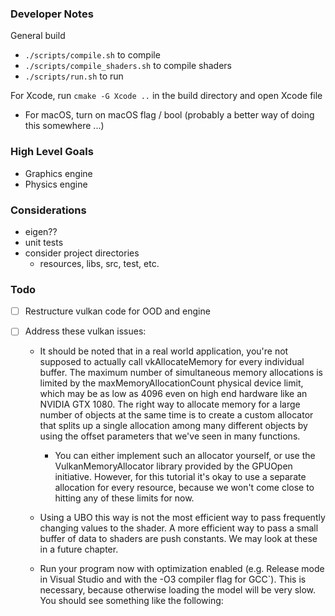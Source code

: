 
### Developer Notes

General build
- `./scripts/compile.sh` to compile
- `./scripts/compile_shaders.sh` to compile shaders
- `./scripts/run.sh` to run

For Xcode, run `cmake -G Xcode ..` in the build directory and open Xcode file
- For macOS, turn on macOS flag / bool (probably a better way of doing this somewhere ...)

### High Level Goals
- Graphics engine
- Physics engine

### Considerations
- eigen??
- unit tests
- consider project directories
    - resources, libs, src, test, etc.

### Todo

- [ ] Restructure vulkan code for OOD and engine

- [ ] Address these vulkan issues:

    - It should be noted that in a real world application, you're not supposed to actually call vkAllocateMemory for every individual buffer. The maximum number of simultaneous memory allocations is limited by the maxMemoryAllocationCount physical device limit, which may be as low as 4096 even on high end hardware like an NVIDIA GTX 1080. The right way to allocate memory for a large number of objects at the same time is to create a custom allocator that splits up a single allocation among many different objects by using the offset parameters that we've seen in many functions.
        - You can either implement such an allocator yourself, or use the VulkanMemoryAllocator library provided by the GPUOpen initiative. However, for this tutorial it's okay to use a separate allocation for every resource, because we won't come close to hitting any of these limits for now.

    - Using a UBO this way is not the most efficient way to pass frequently changing values to the shader. A more efficient way to pass a small buffer of data to shaders are push constants. We may look at these in a future chapter.

    - Run your program now with optimization enabled (e.g. Release mode in Visual Studio and with the -O3 compiler flag for GCC`). This is necessary, because otherwise loading the model will be very slow. You should see something like the following:
